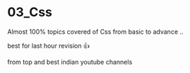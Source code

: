 # 03_Css

Almost 100% topics covered of Css from basic to advance .. 

best for last hour revision 👍

from top and best indian youtube channels

